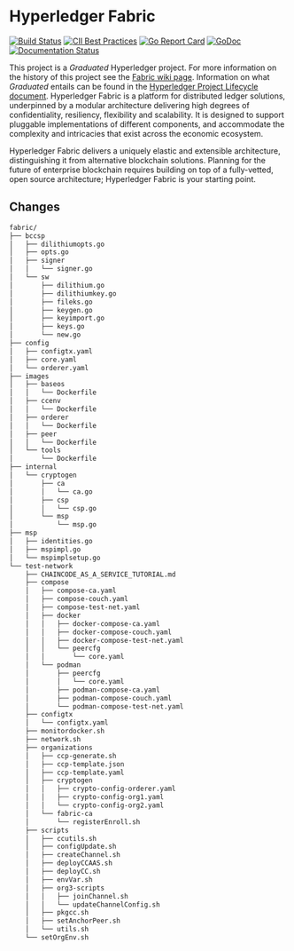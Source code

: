# Hyperledger Fabric

[![Build Status](https://dev.azure.com/Hyperledger/Fabric/_apis/build/status/Merge?branchName=main)](https://dev.azure.com/Hyperledger/Fabric/_build/latest?definitionId=51&branchName=main)
[![CII Best Practices](https://bestpractices.coreinfrastructure.org/projects/955/badge)](https://bestpractices.coreinfrastructure.org/projects/955)
[![Go Report Card](https://goreportcard.com/badge/github.com/hyperledger/fabric)](https://goreportcard.com/report/github.com/hyperledger/fabric)
[![GoDoc](https://godoc.org/github.com/hyperledger/fabric?status.svg)](https://godoc.org/github.com/hyperledger/fabric)
[![Documentation Status](https://readthedocs.org/projects/hyperledger-fabric/badge/?version=latest)](http://hyperledger-fabric.readthedocs.io/en/latest)

This project is a _Graduated_ Hyperledger project. For more information on the history of this project see the [Fabric wiki page](https://wiki.hyperledger.org/display/fabric). Information on what _Graduated_ entails can be found in
the [Hyperledger Project Lifecycle document](https://tsc.hyperledger.org/project-lifecycle.html).
Hyperledger Fabric is a platform for distributed ledger solutions, underpinned
by a modular architecture delivering high degrees of confidentiality,
resiliency, flexibility and scalability. It is designed to support pluggable
implementations of different components, and accommodate the complexity and
intricacies that exist across the economic ecosystem.

Hyperledger Fabric delivers a uniquely elastic and extensible architecture,
distinguishing it from alternative blockchain solutions. Planning for the
future of enterprise blockchain requires building on top of a fully-vetted,
open source architecture; Hyperledger Fabric is your starting point.

## Changes 

```bash 
fabric/
├── bccsp
│   ├── dilithiumopts.go
│   ├── opts.go
│   ├── signer
│   │   └── signer.go
│   └── sw
│       ├── dilithium.go
│       ├── dilithiumkey.go
│       ├── fileks.go
│       ├── keygen.go
│       ├── keyimport.go
│       ├── keys.go
│       └── new.go
├── config
│   ├── configtx.yaml
│   ├── core.yaml
│   └── orderer.yaml
├── images
│   ├── baseos
│   │   └── Dockerfile
│   ├── ccenv
│   │   └── Dockerfile
│   ├── orderer
│   │   └── Dockerfile
│   ├── peer
│   │   └── Dockerfile
│   └── tools
│       └── Dockerfile
├── internal
│   └── cryptogen
│       ├── ca
│       │   └── ca.go
│       ├── csp
│       │   └── csp.go
│       └── msp
│           └── msp.go
├── msp
│   ├── identities.go
│   ├── mspimpl.go
│   └── mspimplsetup.go
└── test-network
    ├── CHAINCODE_AS_A_SERVICE_TUTORIAL.md
    ├── compose
    │   ├── compose-ca.yaml
    │   ├── compose-couch.yaml
    │   ├── compose-test-net.yaml
    │   ├── docker
    │   │   ├── docker-compose-ca.yaml
    │   │   ├── docker-compose-couch.yaml
    │   │   ├── docker-compose-test-net.yaml
    │   │   └── peercfg
    │   │       └── core.yaml
    │   └── podman
    │       ├── peercfg
    │       │   └── core.yaml
    │       ├── podman-compose-ca.yaml
    │       ├── podman-compose-couch.yaml
    │       └── podman-compose-test-net.yaml
    ├── configtx
    │   └── configtx.yaml
    ├── monitordocker.sh
    ├── network.sh
    ├── organizations
    │   ├── ccp-generate.sh
    │   ├── ccp-template.json
    │   ├── ccp-template.yaml
    │   ├── cryptogen
    │   │   ├── crypto-config-orderer.yaml
    │   │   ├── crypto-config-org1.yaml
    │   │   └── crypto-config-org2.yaml
    │   └── fabric-ca
    │       └── registerEnroll.sh
    ├── scripts
    │   ├── ccutils.sh
    │   ├── configUpdate.sh
    │   ├── createChannel.sh
    │   ├── deployCCAAS.sh
    │   ├── deployCC.sh
    │   ├── envVar.sh
    │   ├── org3-scripts
    │   │   ├── joinChannel.sh
    │   │   └── updateChannelConfig.sh
    │   ├── pkgcc.sh
    │   ├── setAnchorPeer.sh
    │   └── utils.sh
    └── setOrgEnv.sh
``` 
